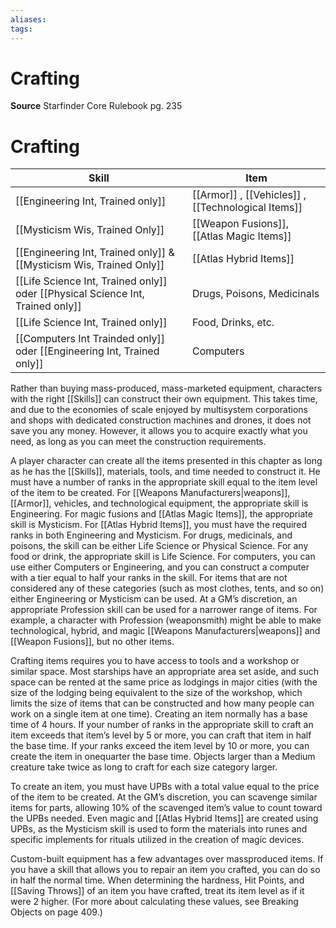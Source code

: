 ```yaml
---
aliases: 
tags: 
---
```


# Crafting

**Source** Starfinder Core Rulebook pg. 235

# Crafting

| Skill                                                                               | Item                                                                         |
| ----------------------------------------------------------------------------------- | ---------------------------------------------------------------------------- |
| [[Engineering Int, Trained only]]                                                 | [[Armor]] , [[Vehicles]]  , [[Technological Items]] |
| [[Mysticism Wis, Trained Only]]                                                   | [[Weapon Fusions]], [[Atlas Magic Items]]                                          |
| [[Engineering Int, Trained only]] & [[Mysticism Wis, Trained Only]]             | [[Atlas Hybrid Items]]                                                             |
| [[Life Science Int, Trained only]]  oder [[Physical Science Int, Trained only]] | Drugs, Poisons, Medicinals                                                   |
| [[Life Science Int, Trained only]]                                                | Food, Drinks, etc.                                                           |
| [[Computers Int Trainded only]] oder [[Engineering Int, Trained only]]         | Computers                                                                    | 






Rather than buying mass-produced, mass-marketed equipment, characters with the right [[Skills]] can construct their own equipment. This takes time, and due to the economies of scale enjoyed by multisystem corporations and shops with dedicated construction machines and drones, it does not save you any money. However, it allows you to acquire exactly what you need, as long as you can meet the construction requirements.  
  
A player character can create all the items presented in this chapter as long as he has the [[Skills]], materials, tools, and time needed to construct it. He must have a number of ranks in the appropriate skill equal to the item level of the item to be created. For [[Weapons Manufacturers|weapons]], [[Armor]], vehicles, and technological equipment, the appropriate skill is Engineering. For magic fusions and [[Atlas Magic Items]], the appropriate skill is Mysticism. For [[Atlas Hybrid Items]], you must have the required ranks in both Engineering and Mysticism. For drugs, medicinals, and poisons, the skill can be either Life Science or Physical Science. For any food or drink, the appropriate skill is Life Science. For computers, you can use either Computers or Engineering, and you can construct a computer with a tier equal to half your ranks in the skill. For items that are not considered any of these categories (such as most clothes, tents, and so on) either Engineering or Mysticism can be used. At a GM’s discretion, an appropriate Profession skill can be used for a narrower range of items. For example, a character with Profession (weaponsmith) might be able to make technological, hybrid, and magic [[Weapons Manufacturers|weapons]] and [[Weapon Fusions]], but no other items.  
  
Crafting items requires you to have access to tools and a workshop or similar space. Most starships have an appropriate area set aside, and such space can be rented at the same price as lodgings in major cities (with the size of the lodging being equivalent to the size of the workshop, which limits the size of items that can be constructed and how many people can work on a single item at one time). Creating an item normally has a base time of 4 hours. If your number of ranks in the appropriate skill to craft an item exceeds that item’s level by 5 or more, you can craft that item in half the base time. If your ranks exceed the item level by 10 or more, you can create the item in onequarter the base time. Objects larger than a Medium creature take twice as long to craft for each size category larger.  
  
To create an item, you must have UPBs with a total value equal to the price of the item to be created. At the GM’s discretion, you can scavenge similar items for parts, allowing 10% of the scavenged item’s value to count toward the UPBs needed. Even magic and [[Atlas Hybrid Items]] are created using UPBs, as the Mysticism skill is used to form the materials into runes and specific implements for rituals utilized in the creation of magic devices.  
  
Custom-built equipment has a few advantages over massproduced items. If you have a skill that allows you to repair an item you crafted, you can do so in half the normal time. When determining the hardness, Hit Points, and [[Saving Throws]] of an item you have crafted, treat its item level as if it were 2 higher. (For more about calculating these values, see Breaking Objects on page 409.)